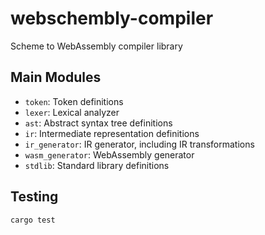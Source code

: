 # webschembly-compiler

Scheme to WebAssembly compiler library

## Main Modules
* `token`: Token definitions
* `lexer`: Lexical analyzer
* `ast`: Abstract syntax tree definitions
* `ir`: Intermediate representation definitions
* `ir_generator`: IR generator, including IR transformations
* `wasm_generator`: WebAssembly generator
* `stdlib`: Standard library definitions

## Testing

```bash
cargo test
```
